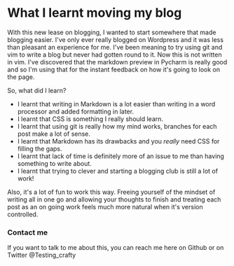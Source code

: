 # What I learnt moving my blog

With this new lease on blogging, I wanted to start somewhere that made blogging easier. I've only ever really blogged on 
Wordpress and it was less than pleasant an experience for me. I've been meaning to try using git and vim to write a blog 
but never had gotten round to it. Now this is not written in vim. I've discovered that the markdown preview in Pycharm 
is really good and so I'm using that for the instant feedback on how it's going to look on the page.

So, what did I learn?

* I learnt that writing in Markdown is a lot easier than writing in a word processor and added formatting in later.
* I learnt that CSS is something I really should learn.
* I learnt that using git is really how my mind works, branches for each post make a lot of sense.
* I learnt that Markdown has its drawbacks and you _really_ need CSS for filling the gaps. 
* I learnt that lack of time is definitely more of an issue to me than having something to write about. 
* I learnt that trying to clever and starting a blogging club is still a lot of work!

Also, it's a lot of fun to work this way. Freeing yourself of the mindset of writing all in one go and allowing your 
thoughts to finish and treating each post as an on going work feels much more natural when it's version controlled.

### Contact me
If you want to talk  to me about this, you can reach me here on Github or on Twitter @Testing_crafty
